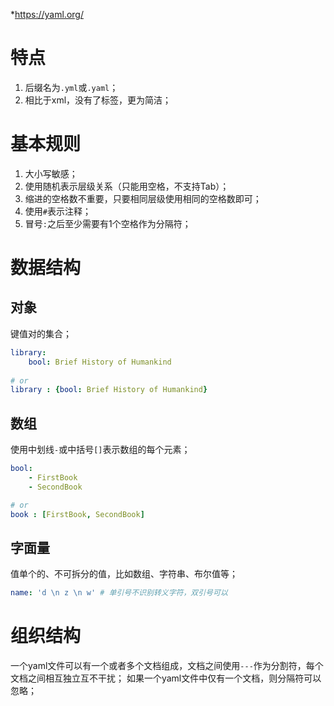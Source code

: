 *https://yaml.org/

# 特点
1. 后缀名为`.yml`或`.yaml`；
2. 相比于xml，没有了标签，更为简洁；


# 基本规则

1. 大小写敏感；
2. 使用随机表示层级关系（只能用空格，不支持Tab）；
3. 缩进的空格数不重要，只要相同层级使用相同的空格数即可；
4. 使用`#`表示注释；
5. 冒号`:`之后至少需要有1个空格作为分隔符；

# 数据结构

## 对象

键值对的集合；
```yaml
library:
	bool: Brief History of Humankind
	
# or
library : {bool: Brief History of Humankind}
```

## 数组

使用中划线`-`或中括号`[]`表示数组的每个元素；
```yaml
bool:
	- FirstBook
	- SecondBook

# or
book : [FirstBook, SecondBook]
```

## 字面量

值单个的、不可拆分的值，比如数组、字符串、布尔值等；
```yaml
name: 'd \n z \n w' # 单引号不识别转义字符，双引号可以
```

# 组织结构

一个yaml文件可以有一个或者多个文档组成，文档之间使用`---`作为分割符，每个文档之间相互独立互不干扰；
如果一个yaml文件中仅有一个文档，则分隔符可以忽略；
